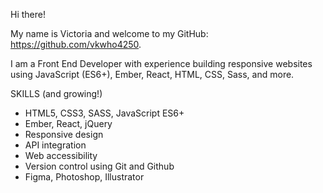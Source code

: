 Hi there!

My name is Victoria and welcome to my GitHub: https://github.com/vkwho4250.

I am a Front End Developer with experience building responsive websites using JavaScript (ES6+), Ember, React, HTML, CSS, Sass, and more.

SKILLS (and growing!)
- HTML5, CSS3, SASS, JavaScript ES6+
- Ember, React, jQuery 
- Responsive design
- API integration
- Web accessibility
- Version control using Git and Github
- Figma, Photoshop, Illustrator

<!---
vkwho4250/vkwho4250 is a ✨ special ✨ repository because its `README.md` (this file) appears on your GitHub profile.
You can click the Preview link to take a look at your changes.
--->
